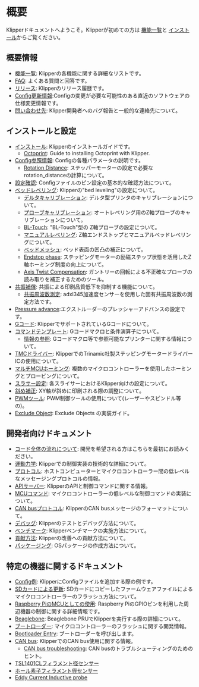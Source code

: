 # 概要

Klipperドキュメントへようこそ。Klipperが初めての方は [機能一覧](Features.md)と [インストール](Installation.md)からご覧ください。

## 概要情報

- [機能一覧](Features.md): Klipperの各機能に関する詳細なリストです。
- [FAQ](FAQ.md): よくある質問と回答です。
- [リリース](Releases.md): Klipperのリリース履歴です。
- [Config更新情報](Config_Changes.md):Configの変更が必要な可能性のある直近のソフトウェアの仕様変更情報です。
- [問い合わせ先](Contact.md): Klipper開発者へのバグ報告と一般的な連絡先について。

## インストールと設定

- [インストール](Installation.md): Klipperのインストールガイドです。
   - [Octoprint](OctoPrint.md): Guide to installing Octoprint with Klipper.
- [Config参照情報](Config_Reference.md): Configの各種パラメータの説明です。
   - [Rotation Distance](Rotation_Distance.md): ステッパーモーターの設定で必要な rotation_distanceの計算について。
- [設定確認](Config_checks.md): Configファイルのピン設定の基本的な確認方法について。
- [ベッドレベリング](Bed_Level.md): Klipperの"bed leveling"の設定について。
   - [デルタキャリブレーション](Delta_Calibrate.md): デルタ型プリンタのキャリブレーションについて。
   - [プローブキャリブレーション](Probe_Calibrate.md): オートレベリング用のZ軸プローブのキャリブレーションについて。
   - [BL-Touch](BLTouch.md): "BL-Touch"型の Z軸プローブの設定について。
   - [マニュアルレベリング](Manual_Level.md): Z軸エンドストップとマニュアルベッドレベリングについて。
   - [ベッドメッシュ](Bed_Mesh.md): ベッド表面の凹凸の補正について。
   - [Endstop phase](Endstop_Phase.md): ステッピングモーターの励磁ステップ状態を活用したZ軸ホーミング制度の向上について。
   - [Axis Twist Compensation](Axis_Twist_Compensation.md): ガントリーの回転による不正確なプローブの読み取りを補正するためのツール。
- [共振補償](Resonance_Compensation.md): 共振による印刷品質低下を抑制する機能について。
   - [共振周波数測定](Measuring_Resonances.md): adxl345加速度センサーを使用した固有共振周波数の測定方法です。
- [Pressure advance](Pressure_Advance.md):エクストルーダーのプレッシャーアドバンスの設定です。
- [Gコード](G-Codes.md): KlipperでサポートされているGコードについて。
- [コマンドテンプレート](Command_Templates.md): Gコードマクロと条件演算子について。
   - [情報の参照](Status_Reference.md): Gコードマクロ等で参照可能なプリンターに関する情報について。
- [TMCドライバー](TMC_Drivers.md): KlipperでのTrinamic社製ステッピングモータードライバーICの使用について。
- [マルチMCUホーミング](Multi_MCU_Homing.md): 複数のマイクロコントローラーを使用したホーミングとプロービングについて。
- [スラサー設定](Slicers.md): 各スライサーにおけるKlipper向けの設定について。
- [斜め補正](Skew_Correction.md): XY軸が斜めに印刷される際の調整について。
- [PWMツール](Using_PWM_Tools.md): PWM制御ツールの使用について(レーザーやスピンドル等の)。
- [Exclude Object](Exclude_Object.md): Exclude Objects の実装ガイド。

## 開発者向けドキュメント

- [コード全体の流れについて](Code_Overview.md): 開発を希望される方はこちらを最初にお読みください。
- [運動力学](Kinematics.md): Klipperでの制御実装の技術的な詳細について。
- [プロトコル](Protocol.md): ホストコンピューターとマイクロコントローラー間の低レベルなメッセージングプロトコルの情報。
- [APIサーバー](API_Server.md): KlipperのAPIと制御コマンドに関する情報。
- [MCUコマンド](MCU_Commands.md): マイクロコントローラーの低レベルな制御コマンドの実装について。
- [CAN busプロトコル](CANBUS_protocol.md): KlipperのCAN busメッセージのフォーマットについて。
- [デバッグ](Debugging.md): Klipperのテストとデバッグ方法について。
- [ベンチマーク](Benchmarks.md): Klipperベンチマークの実施方法について。
- [貢献方法](CONTRIBUTING.md): Klipperの改善への貢献方法について。
- [パッケージング](Packaging.md): OSパッケージの作成方法について。

## 特定の機器に関するドキュメント

- [Config例](Example_Configs.md): KlipperにConfigファイルを追加する際の例です。
- [SDカードによる更新](SDCard_Updates.md): SDカードにコピーしたファームウェアファイルによるマイクロコントローラーのフラッシュ方法について。
- [Raspberry PiのMCUとしての使用](RPi_microcontroller.md): Raspberry PiのGPIOピンを利用した周辺機器の制御に関する詳細情報です。
- [Beaglebone](Beaglebone.md): Beaglebone PRUでKlipperを実行する際の詳細について。
- [ブートローダー](Bootloaders.md): マイクロコントローラーのフラッシュに関する開発情報。
- [Bootloader Entry](Bootloader_Entry.md): ブートローダーを呼び出します。
- [CAN bus](CANBUS.md): KlipperでのCAN bus使用に関する情報。
   - [CAN bus troubleshooting](CANBUS_Troubleshooting.md): CAN busのトラブルシューティングのためのヒント。
- [TSL1401CLフィラメント径センサー](TSL1401CL_Filament_Width_Sensor.md)
- [ホール素子フィラメント径センサー](Hall_Filament_Width_Sensor.md)
- [Eddy Current Inductive probe](Eddy_Probe.md)
